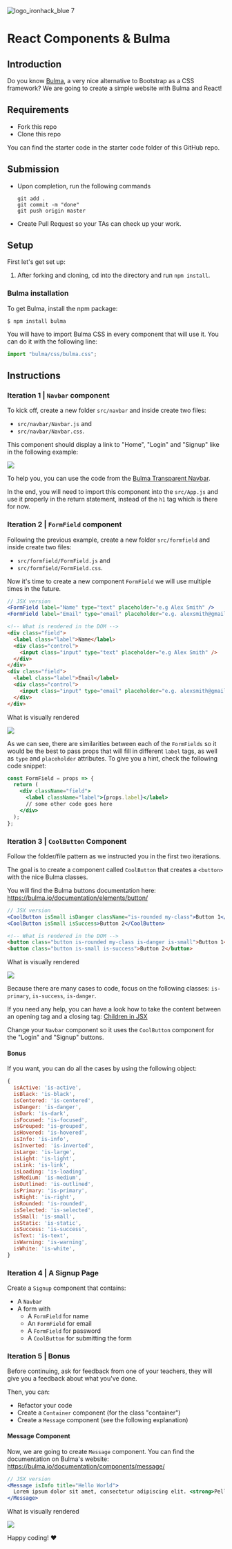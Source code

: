 ![logo_ironhack_blue 7](https://user-images.githubusercontent.com/23629340/40541063-a07a0a8a-601a-11e8-91b5-2f13e4e6b441.png)

# React Components & Bulma

## Introduction

Do you know [Bulma](https://bulma.io), a very nice alternative to Bootstrap as a CSS framework? We are going to create a simple website with Bulma and React!

## Requirements

- Fork this repo
- Clone this repo

You can find the starter code in the starter code folder of this GitHub repo.

## Submission

- Upon completion, run the following commands

  ```
  git add .
  git commit -m "done"
  git push origin master
  ```

- Create Pull Request so your TAs can check up your work.

## Setup

First let's get set up:

1. After forking and cloning, cd into the directory and run `npm install`.

### Bulma installation

To get Bulma, install the npm package:

```
$ npm install bulma
```

You will have to import Bulma CSS in every component that will use it. You can do it with the following line:

```javascript
import "bulma/css/bulma.css";
```

## Instructions

### Iteration 1 | `Navbar` component

To kick off, create a new folder `src/navbar` and inside create two files:

- `src/navbar/Navbar.js` and
- `src/navbar/Navbar.css`.

This component should display a link to "Home", "Login" and "Signup" like in the following example:

![](https://i.imgur.com/dMaNMeM.png)

To help you, you can use the code from the [Bulma Transparent Navbar](https://bulma.io/documentation/components/navbar/#transparent-navbar).

In the end, you will need to import this component into the `src/App.js` and use it properly in the return statement, instead of the `h1` tag which is there for now.

### Iteration 2 | `FormField` component

Following the previous example, create a new folder `src/formfield` and inside create two files:

- `src/formfield/FormField.js` and
- `src/formfield/FormField.css`.

Now it's time to create a new component `FormField` we will use multiple times in the future.

```jsx
// JSX version
<FormField label="Name" type="text" placeholder="e.g Alex Smith" />
<FormField label="Email" type="email" placeholder="e.g. alexsmith@gmail.com" />
```

```html
<!-- What is rendered in the DOM -->
<div class="field">
  <label class="label">Name</label>
  <div class="control">
    <input class="input" type="text" placeholder="e.g Alex Smith" />
  </div>
</div>
<div class="field">
  <label class="label">Email</label>
  <div class="control">
    <input class="input" type="email" placeholder="e.g. alexsmith@gmail.com" />
  </div>
</div>
```

What is visually rendered

![](https://i.imgur.com/8sKyKxI.png)

As we can see, there are similarities between each of the `FormFields` so it would be the best to pass props that will fill in different `label` tags, as well as `type` and `placeholder` attributes. To give you a hint, check the following code snippet:

```jsx
const FormField = props => {
  return (
    <div className="field">
      <label className="label">{props.label}</label>
      // some other code goes here
    </div>
  );
};
```

### Iteration 3 | `CoolButton` Component

Follow the folder/file pattern as we instructed you in the first two iterations.

The goal is to create a component called `CoolButton` that creates a `<button>` with the nice Bulma classes.

You will find the Bulma buttons documentation here: https://bulma.io/documentation/elements/button/

```jsx
// JSX version
<CoolButton isSmall isDanger className="is-rounded my-class">Button 1</CoolButton>
<CoolButton isSmall isSuccess>Button 2</CoolButton>
```

```html
<!-- What is rendered in the DOM -->
<button class="button is-rounded my-class is-danger is-small">Button 1</button>
<button class="button is-small is-success">Button 2</button>
```

What is visually rendered

![](https://i.imgur.com/qrfQG18.png)

Because there are many cases to code, focus on the following classes: `is-primary`, `is-success`, `is-danger`.

If you need any help, you can have a look how to take the content between an opening tag and a closing tag: [Children in JSX](https://reactjs.org/docs/jsx-in-depth.html#children-in-jsx)

Change your `Navbar` component so it uses the `CoolButton` component for the "Login" and "Signup" buttons.

#### Bonus

If you want, you can do all the cases by using the following object:

```javascript
{
  isActive: 'is-active',
  isBlack: 'is-black',
  isCentered: 'is-centered',
  isDanger: 'is-danger',
  isDark: 'is-dark',
  isFocused: 'is-focused',
  isGrouped: 'is-grouped',
  isHovered: 'is-hovered',
  isInfo: 'is-info',
  isInverted: 'is-inverted',
  isLarge: 'is-large',
  isLight: 'is-light',
  isLink: 'is-link',
  isLoading: 'is-loading',
  isMedium: 'is-medium',
  isOutlined: 'is-outlined',
  isPrimary: 'is-primary',
  isRight: 'is-right',
  isRounded: 'is-rounded',
  isSelected: 'is-selected',
  isSmall: 'is-small',
  isStatic: 'is-static',
  isSuccess: 'is-success',
  isText: 'is-text',
  isWarning: 'is-warning',
  isWhite: 'is-white',
}
```

### Iteration 4 | A Signup Page

Create a `Signup` component that contains:

- A `Navbar`
- A form with
  - A `FormField` for name
  - An `FormField` for email
  - A `FormField` for password
  - A `CoolButton` for submitting the form

### Iteration 5 | Bonus

Before continuing, ask for feedback from one of your teachers, they will give you a feedback about what you've done.

Then, you can:

- Refactor your code
- Create a `Container` component (for the class "container")
- Create a `Message` component (see the following explanation)

#### Message Component

Now, we are going to create `Message` component. You can find the documentation on Bulma's website: https://bulma.io/documentation/components/message/

```jsx
// JSX version
<Message isInfo title="Hello World">
  Lorem ipsum dolor sit amet, consectetur adipiscing elit. <strong>Pellentesque risus mi</strong>.
</Message>
```

What is visually rendered

![](https://i.imgur.com/qmD2Nkb.png)

Happy coding! :heart:
